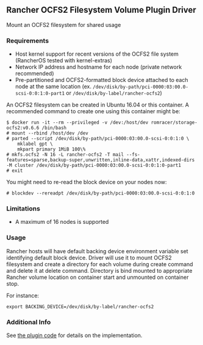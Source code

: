 ## Rancher OCFS2 Filesystem Volume Plugin Driver

Mount an OCFS2 filesystem for shared usage

### Requirements

* Host kernel support for recent versions of the OCFS2 file system (RancherOS tested with kernel-extras)
* Network IP address and hostname for each node (private network recommended)
* Pre-partitioned and OCFS2-formatted block device attached to each node at the same location (ex. `/dev/disk/by-path/pci-0000:03:00.0-scsi-0:0:1:0-part1` or `/dev/disk/by-label/rancher-ocfs2`)

An OCFS2 filesystem can be created in Ubuntu 16.04 or this container.
A recommended command to create one using this container might be:
```
$ docker run -it --rm --privileged -v /dev:/host/dev romracer/storage-ocfs2:v0.6.6 /bin/bash
# mount --rbind /host/dev /dev
# parted --script /dev/disk/by-path/pci-0000:03:00.0-scsi-0:0:1:0 \
    mklabel gpt \
    mkpart primary 1MiB 100\%
# mkfs.ocfs2 -N 16 -L rancher-ocfs2 -T mail --fs-features=sparse,backup-super,unwritten,inline-data,xattr,indexed-dirs -M cluster /dev/disk/by-path/pci-0000:03:00.0-scsi-0:0:1:0-part1
# exit
```
You might need to re-read the block device on your nodes now:
```
# blockdev --rereadpt /dev/disk/by-path/pci-0000:03:00.0-scsi-0:0:1:0
```

### Limitations

* A maximum of 16 nodes is supported

### Usage
Rancher hosts will have default backing device environment variable set identifying default block device.  Driver will use it to mount OCFS2 filesystem and create a directory for each volume during create command and delete it at delete command.  Directory is bind mounted to appropriate Rancher volume location on container start and unmounted on container stop.

For instance:
```
export BACKING_DEVICE=/dev/disk/by-label/rancher-ocfs2
```

### Additional Info
See [the plugin code][1] for details on the implementation.

[1]: https://github.com/romracer/storage/tree/add_ocfs2_driver/package/ocfs2
